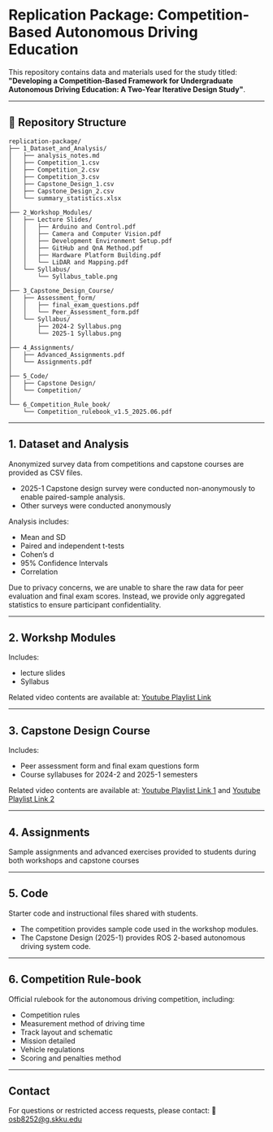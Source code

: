 # Replication Package: Competition-Based Autonomous Driving Education

This repository contains data and materials used for the study titled:  
**"Developing a Competition-Based Framework for Undergraduate Autonomous Driving Education: A Two-Year Iterative Design Study"**.

---

## 📁 Repository Structure

```
replication-package/
├── 1_Dataset_and_Analysis/
│   ├── analysis_notes.md
│   ├── Competition_1.csv
│   ├── Competition_2.csv
│   ├── Competition_3.csv
│   ├── Capstone_Design_1.csv
│   ├── Capstone_Design_2.csv
│   └── summary_statistics.xlsx
│
├── 2_Workshop_Modules/
│   ├── Lecture Slides/
│   │   ├── Arduino and Control.pdf
│   │   ├── Camera and Computer Vision.pdf
│   │   ├── Development Environment Setup.pdf
│   │   ├── GitHub and QnA Method.pdf
│   │   ├── Hardware Platform Building.pdf
│   │   └── LiDAR and Mapping.pdf
│   └── Syllabus/
│       └── Syllabus_table.png
│
├── 3_Capstone_Design_Course/
│   ├── Assessment_form/
│   │   ├── final_exam_questions.pdf
│   │   └── Peer_Assessment_form.pdf
│   └── Syllabus/
│       ├── 2024-2 Syllabus.png
│       └── 2025-1 Syllabus.png
│
├── 4_Assignments/
│   ├── Advanced_Assignments.pdf
│   └── Assignments.pdf
│
├── 5_Code/
│   ├── Capstone Design/
│   └── Competition/
│
└── 6_Competition_Rule_book/
    └── Competition_rulebook_v1.5_2025.06.pdf
```

---

## 1. Dataset and Analysis

Anonymized survey data from competitions and capstone courses are provided as CSV files. 

- 2025-1 Capstone design survey were conducted non-anonymously to enable paired-sample analysis.
- Other surveys were conducted anonymously


Analysis includes:

- Mean and SD
- Paired and independent t-tests
- Cohen’s d
- 95% Confidence Intervals
- Correlation

Due to privacy concerns, we are unable to share the raw data for peer evaluation and final exam scores. Instead, we provide only aggregated statistics to ensure participant confidentiality.

---

## 2. Workshp Modules

Includes:

- lecture slides
- Syllabus

Related video contents are available at: [Youtube Playlist Link](https://youtube.com/playlist?list=PLIyoAG_PPqRdchsJlDibNFsI55hPlu30l&si=RNHlnRjVJGODCvB4)

---

## 3. Capstone Design Course

Includes:

- Peer assessment form and final exam questions form
- Course syllabuses for 2024-2 and 2025-1 semesters

Related video contents are available at: [Youtube Playlist Link 1](https://www.youtube.com/playlist?list=PLIyoAG_PPqRfhqFnaGwwP4ROqpAk9VcMI) and [Youtube Playlist Link 2](https://www.youtube.com/playlist?list=PLIyoAG_PPqRemDN7lFsWcU-SAKQBk8Tfe)

---

## 4. Assignments

Sample assignments and advanced exercises provided to students during both workshops and capstone courses

---

## 5. Code

Starter code and instructional files shared with students.

- The competition provides sample code used in the workshop modules.
- The Capstone Design (2025-1) provides ROS 2-based autonomous driving system code.

---


## 6. Competition Rule-book

Official rulebook for the autonomous driving competition, including:

- Competition rules
- Measurement method of driving time
- Track layout and schematic
- Mission detailed
- Vehicle regulations
- Scoring and penalties method

---


## Contact

For questions or restricted access requests, please contact: 📧 osb8252@g.skku.edu
